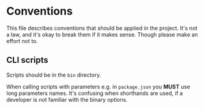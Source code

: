 # Conventions

This file describes conventions that should be applied in the project.
It's not a law, and it's okay to break them if it makes sense.
Though please make an effort not to.

## CLI scripts

Scripts should be in the `bin` directory.

When calling scripts with parameters e.g. in `package.json` you **MUST** use long parameters names.
It's confusing when shorthands are used, if a developer is not familiar with the binary options.

